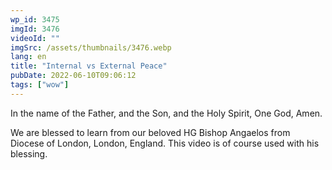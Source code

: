 ```yaml
---
wp_id: 3475
imgId: 3476
videoId: ""
imgSrc: /assets/thumbnails/3476.webp
lang: en
title: "Internal vs External Peace"
pubDate: 2022-06-10T09:06:12
tags: ["wow"]
---
```


<p>In the name of the Father, and the Son, and the Holy Spirit, One God, Amen. </p>
<p>We are blessed to learn from our beloved HG Bishop Angaelos from Diocese of London, London, England. This video is of course used with his blessing.</p>
